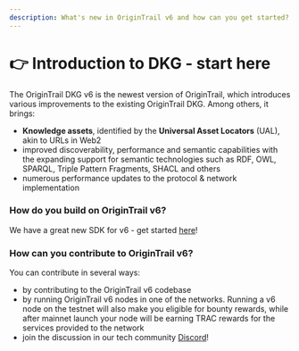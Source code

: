```yaml
---
description: What's new in OriginTrail v6 and how can you get started?
---
```


# 👉 Introduction to DKG - start here

The OriginTrail DKG v6 is the newest version of OriginTrail, which introduces various improvements to the existing OriginTrail DKG. Among others, it brings:

* **Knowledge assets**, identified by the **Universal Asset Locators** (UAL), akin to URLs in Web2
* improved discoverability, performance and semantic capabilities with the expanding support for semantic technologies such as RDF, OWL, SPARQL, Triple Pattern Fragments, SHACL and others&#x20;
* numerous performance updates to the protocol & network implementation

### How do you build on OriginTrail v6?

We have a great new SDK for v6 - get started [here](dkg-sdk/)!

### How can you contribute to OriginTrail v6?

You can contribute in several ways:

* by contributing to the OriginTrail v6 codebase
* by running OriginTrail v6 nodes in one of the networks. Running a v6 node on the testnet will also make you eligible for bounty rewards, while after mainnet launch your node will be earning TRAC rewards for the services provided to the network
* join the discussion in our tech community [Discord](https://discordapp.com/invite/FCgYk2S)!
